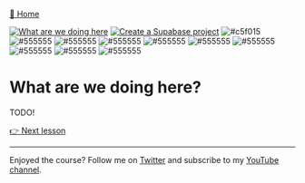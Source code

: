 [🏡 Home](../README.md)

[![What are we doing here](https://placehold.co/15x15/00ff00/00ff00.png)](./01-what-are-we-doing-here.md)
[![Create a Supabase project](https://placehold.co/15x15/555555/555555.png)](./02-create-a-supabase-project.md)
![#c5f015](https://placehold.co/15x15/555555/555555.png)
![#555555](https://placehold.co/15x15/555555/555555.png)
![#555555](https://placehold.co/15x15/555555/555555.png)
![#555555](https://placehold.co/15x15/555555/555555.png)
![#555555](https://placehold.co/15x15/555555/555555.png)
![#555555](https://placehold.co/15x15/555555/555555.png)
![#555555](https://placehold.co/15x15/555555/555555.png)
![#555555](https://placehold.co/15x15/555555/555555.png)
![#555555](https://placehold.co/15x15/555555/555555.png)
![#555555](https://placehold.co/15x15/555555/555555.png)

# What are we doing here?

TODO!

[👉 Next lesson](./02-create-a-supabase-project.md)

---

Enjoyed the course? Follow me on [Twitter](https://twitter.com/jonmeyers_io) and subscribe to my [YouTube channel](https://www.youtube.com/jonmeyers).
